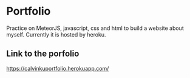 # Portfolio
Practice on MeteorJS, javascript, css and html to build a website about myself. Currently it is hosted by heroku.

## Link to the porfolio
https://calvinkuportfolio.herokuapp.com/
